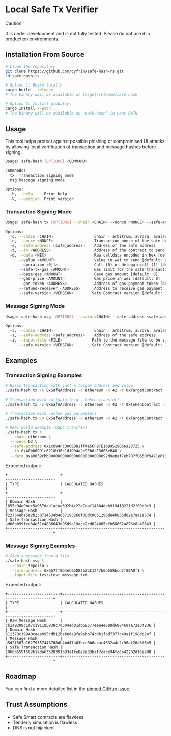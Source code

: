 # Local Safe Tx Verifier

> [!CAUTION]
> It is under development and is not fully tested. Please do not use it in production environments.

## Installation From Source

```bash
# Clone the repository
git clone https://github.com/cyfrin/safe-hash-rs.git
cd safe-hash-rs

# Option 1: Build locally
cargo build --release
# The binary will be available at target/release/safe-hash

# Option 2: Install globally
cargo install --path .
# The binary will be available as 'safe-hash' in your PATH
```

## Usage

This tool helps protect against possible phishing or compromised UI attacks by allowing local verification of transaction and message hashes before signing.

```bash
Usage: safe-hash [OPTIONS] <COMMAND>

Commands:
  tx  Transaction signing mode
  msg Message signing mode

Options:
  -h, --help     Print help
  -V, --version  Print version
```

### Transaction Signing Mode

```bash
Usage: safe-hash tx [OPTIONS] --chain <CHAIN> --nonce <NONCE> --safe-address <safe_address> --to <ADDRESS>

Options:
  -c, --chain <CHAIN>                  Chain - arbitrum, aurora, avalanche, base, blast, bsc, celo, ethereum, gnosis, linea, mantle, optimism, polygon, scroll, sepolia, worldchain, xlayer, zksync, base-sepolia, gnosis-chiado, polygon-zkevm
  -n, --nonce <NONCE>                  Transaction nonce of the safe address
  -s, --safe-address <safe_address>    Address of the safe address
  -t, --to <ADDRESS>                   Address of the contract to send calldata to
  -d, --data <HEX>                     Raw calldata encoded in hex [default: "0x"]
      --value <AMOUNT>                 Value in wei to send [default: 0]
      --operation <0|1>                Call (0) or delegatecall (1) [default: 0]
      --safe-tx-gas <AMOUNT>           Gas limit for the safe transaction [default: 0]
      --base-gas <AMOUNT>              Base gas amount [default: 0]
      --gas-price <AMOUNT>             Gas price in wei [default: 0]
      --gas-token <ADDRESS>            Address of gas payment token [default: 0x0]
      --refund-receiver <ADDRESS>      Address to receive gas payment [default: 0x0]
      --safe-version <VERSION>        Safe Contract version [default: 1.3.0]
```

### Message Signing Mode

```bash
Usage: safe-hash msg [OPTIONS] --chain <CHAIN> --safe-address <safe_address> --input-file <FILE>

Options:
  -c, --chain <CHAIN>                  Chain - arbitrum, aurora, avalanche, base, blast, bsc, celo, ethereum, gnosis, linea, mantle, optimism, polygon, scroll, sepolia, worldchain, xlayer, zksync, base-sepolia, gnosis-chiado, polygon-zkevm
  -s, --safe-address <safe_address>    Address of the safe address
  -i, --input-file <FILE>             Path to the message file to be signed
      --safe-version <VERSION>        Safe Contract version [default: 1.3.0]
```

## Examples

### Transaction Signing Examples

```bash
# Basic transaction with just a target address and value
./safe-hash tx -s 0xSafeAddress -c ethereum -n 42 -t 0xTargetContract --value 1000000000000000000

# Transaction with calldata (e.g., token transfer)
./safe-hash tx -s 0xSafeAddress -c ethereum -n 42 -t 0xTokenContract -d 0xdatadatadata

# Transaction with custom gas parameters
./safe-hash tx -s 0xSafeAddress -c ethereum -n 42 -t 0xTargetContract --safe-tx-gas 100000 --base-gas 21000 --gas-price 50000000000

# Real-world example (USDC transfer)
./safe-hash tx \
  --chain ethereum \
  --nonce 63 \
  --safe-address 0x1c694Fc3006D81ff4a56F97E1b99529066a23725 \
  --to 0xA0b86991c6218b36c1d19D4a2e9Eb0cE3606eB48 \
  --data 0xa9059cbb00000000000000000000000092d0ebaf7eb707f0650f9471e61348f4656c29bc00000000000000000000000000000000000000000000000000000005d21dba00
```

Expected output:
```
+-----------------------+------------------------------------------------------------------+
| TYPE                  | CALCULATED HASHES                                                |
+-----------------------+------------------------------------------------------------------+
| Domain Hash           | 1655e94a9bcc5a957daa1acae692b4c22e7aaf146b4deb9194f8221d2f09d8c3 |
| Message Hash          | f22754eba5a2b230714534b4657195268f00dc0031296de4b835d82e7aa1e574 |
| Safe Transaction Hash | ad06b099fca34e51e4886643d95d9a19ace2cd024065efb66662a876e8c40343 |
+-----------------------+------------------------------------------------------------------+
```

### Message Signing Examples

```bash
# Sign a message from a file
./safe-hash msg \
  --chain sepolia \
  --safe-address 0x657ff0D4eC65D82b2bC1247b0a558bcd2f80A0f1 \
  --input-file test/test_message.txt
```

Expected output:
```
+-----------------------+------------------------------------------------------------------+
| TYPE                  | CALCULATED HASHES                                                |
+-----------------------+------------------------------------------------------------------+
| Raw Message Hash      | cb1a9208c1a7c191185938c7d304ed01db68677eea4e689d688469aa72e34236 |
| Domain Hash           | 611379c19940caee095cdb12bebe6a9fa9abb74cdb1fbd7377c49a1f198dc24f |
| Message Hash          | a5d2f507a16279357446768db4bd47a03bca0b6acac4632a4c2c96af20d6f6e5 |
| Safe Transaction Hash | 1866b559f56261ada63528391b93a1fe8e2e33baf7cace94fc6b42202d16ea08 |
+-----------------------+------------------------------------------------------------------+
```

## Roadmap

You can find a more detailed list in the [pinned GitHub issue](https://github.com/cyfrin/safe-tx-verifier/issues/1).

## Trust Assumptions
* Safe Smart contracts are flawless
* Tenderly simulation is flawless
* DNS is not hijacked
